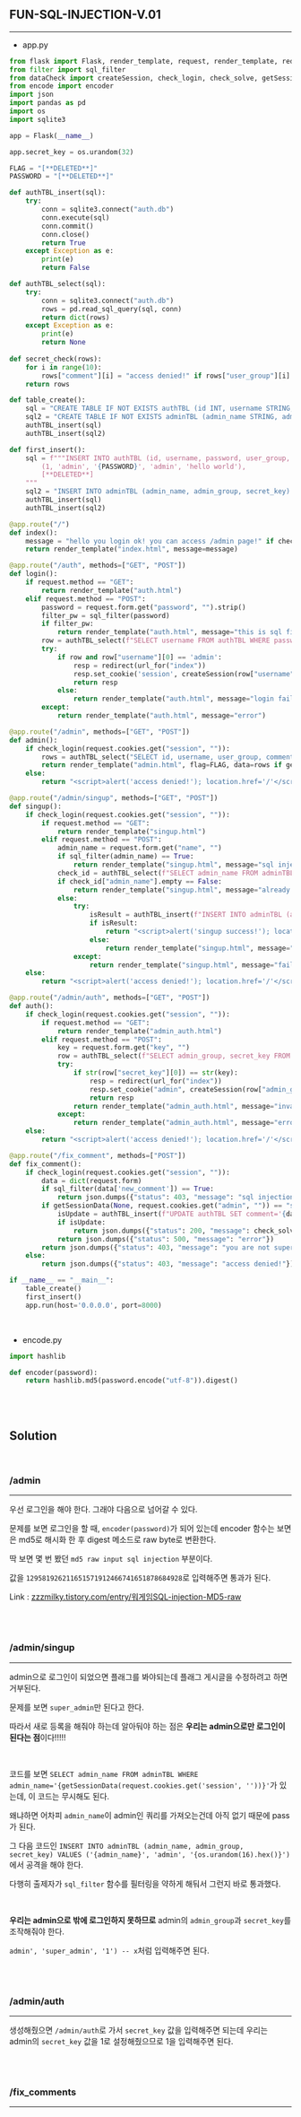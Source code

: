 ## FUN-SQL-INJECTION-V.01
---

+ app.py

```python
from flask import Flask, render_template, request, render_template, redirect, url_for, make_response
from filter import sql_filter
from dataCheck import createSession, check_login, check_solve, getSessionData
from encode import encoder
import json
import pandas as pd
import os
import sqlite3

app = Flask(__name__)

app.secret_key = os.urandom(32)

FLAG = "[**DELETED**]"
PASSWORD = "[**DELETED**]"

def authTBL_insert(sql):
    try:
        conn = sqlite3.connect("auth.db")
        conn.execute(sql)
        conn.commit()
        conn.close()
        return True
    except Exception as e:
        print(e)
        return False

def authTBL_select(sql):
    try:
        conn = sqlite3.connect("auth.db")
        rows = pd.read_sql_query(sql, conn)
        return dict(rows)
    except Exception as e:
        print(e)
        return None
        
def secret_check(rows):
    for i in range(10):
        rows["comment"][i] = "access denied!" if rows["user_group"][i] == 'vip' or rows["user_group"][i] == 'admin' else rows["comment"][i]
    return rows

def table_create():
    sql = "CREATE TABLE IF NOT EXISTS authTBL (id INT, username STRING, password STRING, user_group STRING, comment STRING)"
    sql2 = "CREATE TABLE IF NOT EXISTS adminTBL (admin_name STRING, admin_group STRING, secret_key STRING)"
    authTBL_insert(sql)
    authTBL_insert(sql2)

def first_insert():
    sql = f"""INSERT INTO authTBL (id, username, password, user_group, comment) VALUES 
        (1, 'admin', '{PASSWORD}', 'admin', 'hello world'),
        [**DELETED**]
    """
    sql2 = "INSERT INTO adminTBL (admin_name, admin_group, secret_key) VALUES ('super_admin', 'super_admin', '[**DELETED**]')"
    authTBL_insert(sql)
    authTBL_insert(sql2)

@app.route("/")
def index():
    message = "hello you login ok! you can access /admin page!" if check_login(request.cookies.get("session", "")) == True else "you are not login or not admin"
    return render_template("index.html", message=message)

@app.route("/auth", methods=["GET", "POST"])
def login():
    if request.method == "GET":
        return render_template("auth.html")
    elif request.method == "POST":
        password = request.form.get("password", "").strip()
        filter_pw = sql_filter(password)
        if filter_pw:
            return render_template("auth.html", message="this is sql filter!")
        row = authTBL_select(f"SELECT username FROM authTBL WHERE password='{encoder(password)}'")
        try:
            if row and row["username"][0] == 'admin':
                resp = redirect(url_for("index"))
                resp.set_cookie('session', createSession(row["username"][0]))
                return resp
            else:
                return render_template("auth.html", message="login fail or you are not admin")
        except:
            return render_template("auth.html", message="error")

@app.route("/admin", methods=["GET", "POST"])
def admin():
    if check_login(request.cookies.get("session", "")):
        rows = authTBL_select("SELECT id, username, user_group, comment FROM authTBL")
        return render_template("admin.html", flag=FLAG, data=rows if getSessionData(None, request.cookies.get("admin", "")) else secret_check(rows))
    else:
        return "<script>alert('access denied!'); location.href='/'</script>"

@app.route("/admin/singup", methods=["GET", "POST"])
def singup():
    if check_login(request.cookies.get("session", "")):
        if request.method == "GET":
            return render_template("singup.html")
        elif request.method == "POST":
            admin_name = request.form.get("name", "")
            if sql_filter(admin_name) == True:
                return render_template("singup.html", message="sql injection filter!")
            check_id = authTBL_select(f"SELECT admin_name FROM adminTBL WHERE admin_name='{getSessionData(request.cookies.get('session', ''))}'")
            if check_id["admin_name"].empty == False:
                return render_template("singup.html", message="already singup!")
            else:
                try:
                    isResult = authTBL_insert(f"INSERT INTO adminTBL (admin_name, admin_group, secret_key) VALUES ('{admin_name}', 'admin', '{os.urandom(16).hex()}')")
                    if isResult:
                        return "<script>alert('singup success!'); location.href='/'</script>"
                    else:
                        return render_template("singup.html", message="fail singup!")
                except:
                    return render_template("singup.html", message="fail singup!")
    else:
        return "<script>alert('access denied!'); location.href='/'</script>"

@app.route("/admin/auth", methods=["GET", "POST"])
def auth():
    if check_login(request.cookies.get("session", "")):
        if request.method == "GET":
            return render_template("admin_auth.html")
        elif request.method == "POST":
            key = request.form.get("key", "")
            row = authTBL_select(f"SELECT admin_group, secret_key FROM adminTBL WHERE admin_name='{getSessionData(request.cookies.get('session', ''))}'")
            try:
                if str(row["secret_key"][0]) == str(key):
                    resp = redirect(url_for("index"))
                    resp.set_cookie("admin", createSession(row["admin_group"][0], True))
                    return resp
                return render_template("admin_auth.html", message="invaild auth key.")
            except:
                return render_template("admin_auth.html", message="error")
    else:
        return "<script>alert('access denied!'); location.href='/'</script>"

@app.route("/fix_comment", methods=["POST"])
def fix_comment():
    if check_login(request.cookies.get("session", "")):
        data = dict(request.form)
        if sql_filter(data['new_comment']) == True:
            return json.dumps({"status": 403, "message": "sql injection filter!"})
        if getSessionData(None, request.cookies.get("admin", "")) == "super_admin":
            isUpdate = authTBL_insert(f"UPDATE authTBL SET comment='{data['new_comment']}' WHERE username='FLAG'")
            if isUpdate:
                return json.dumps({"status": 200, "message": check_solve(None, 3)})
            return json.dumps({"status": 500, "message": "error"})
        return json.dumps({"status": 403, "message": "you are not super admin"})
    else:
        return json.dumps({"status": 403, "message": "access denied!"})

if __name__ == "__main__":
    table_create()
    first_insert()
    app.run(host='0.0.0.0', port=8000)
```

<br>

+ encode.py

```python
import hashlib

def encoder(password):
    return hashlib.md5(password.encode("utf-8")).digest()
```

<br><br>

## Solution

<br>

### /admin
---

우선 로그인을 해야 한다. 그래야 다음으로 넘어갈 수 있다.

문제를 보면 로그인을 할 때, ```encoder(password)```가 되어 있는데 encoder 함수는 보면은 md5로 해시화 한 후 digest 메소드로 raw byte로 변환한다.

딱 보면 몇 번 봤던 ```md5 raw input sql injection``` 부분이다. 

값을 ```129581926211651571912466741651878684928```로 입력해주면 통과가 된다.

Link : <a href="https://zzzmilky.tistory.com/entry/워게임SQL-injection-MD5-raw" target="_blank">zzzmilky.tistory.com/entry/워게임SQL-injection-MD5-raw</a>

<br><br>

### /admin/singup
---

admin으로 로그인이 되었으면 플래그를 봐야되는데 플래그 게시글을 수정하려고 하면 거부된다.

문제를 보면 ```super_admin```만 된다고 한다.

따라서 새로 등록을 해줘야 하는데 알아둬야 하는 점은 **우리는 admin으로만 로그인이 된다는 점**이다!!!!!

<br>

코드를 보면 ```SELECT admin_name FROM adminTBL WHERE admin_name='{getSessionData(request.cookies.get('session', ''))}'```가 있는데, 이 코드는 무시해도 된다.

왜냐하면 어차피 ```admin_name```이 admin인 쿼리를 가져오는건데 아직 없기 때문에 pass가 된다.

그 다음 코드인 ```INSERT INTO adminTBL (admin_name, admin_group, secret_key) VALUES ('{admin_name}', 'admin', '{os.urandom(16).hex()}')```에서 공격을 해야 한다.

다행히 출제자가 ```sql_filter``` 함수를 필터링을 약하게 해둬서 그런지 바로 통과했다.

<br>

**우리는 admin으로 밖에 로그인하지 못하므로** admin의 ```admin_group```과 ```secret_key```를 조작해줘야 한다.

```admin', 'super_admin', '1') -- x```처럼 입력해주면 된다.

<br><br>

### /admin/auth
---

생성해줬으면 ```/admin/auth```로 가서 ```secret_key``` 값을 입력해주면 되는데 우리는 admin의 ```secret_key``` 값을 1로 설정해줬으므로 1을 입력해주면 된다.

<br><br>

### /fix_comments
---

